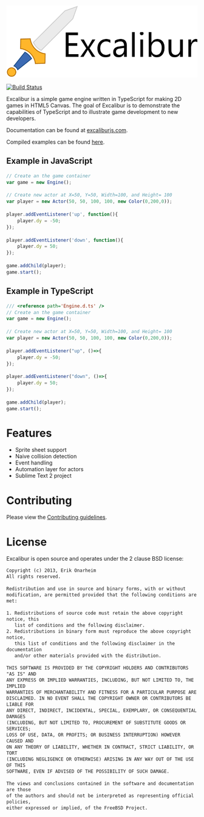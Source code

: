 ![Logo](/assets/excalibur-title-dark.png?raw=true)

[![Build Status](https://travis-ci.org/excaliburjs/Excalibur.png?branch=master)](https://travis-ci.org/excaliburjs/Excalibur)

Excalibur is a simple game engine written in TypeScript for making 2D games in HTML5 Canvas. The goal of Excalibur is  to demonstrate the capabilities of TypeScript and to illustrate game development to new developers.

Documentation can be found at [excaliburjs.com](http://excaliburjs.com).

Compiled examples can be found [here](http://excaliburjs.com/gallery/home/).

## Example in JavaScript

```js
// Create an the game container
var game = new Engine();

// Create new actor at X=50, Y=50, Width=100, and Height= 100
var player = new Actor(50, 50, 100, 100, new Color(0,200,0));

player.addEventListener('up', function(){
	player.dy = -50;
});

player.addEventListener('down', function(){
	player.dy = 50;
});

game.addChild(player);
game.start();

```

## Example in TypeScript

```js
/// <reference path='Engine.d.ts' />
// Create an the game container
var game = new Engine();

// Create new actor at X=50, Y=50, Width=100, and Height= 100
var player = new Actor(50, 50, 100, 100, new Color(0,200,0));

player.addEventListener("up", ()=>{
	player.dy = -50;
});

player.addEventListener("down", ()=>{
	player.dy = 50;
});

game.addChild(player);
game.start();

```

# Features

* Sprite sheet support
* Naive collision detection
* Event handling
* Automation layer for actors
* Sublime Text 2 project

# Contributing

Please view the [Contributing guidelines](CONTRIBUTING.md).


# License

Excalibur is open source and operates under the 2 clause BSD license:

	Copyright (c) 2013, Erik Onarheim
	All rights reserved.
	
	Redistribution and use in source and binary forms, with or without
	modification, are permitted provided that the following conditions are met: 
	
	1. Redistributions of source code must retain the above copyright notice, this
	   list of conditions and the following disclaimer. 
	2. Redistributions in binary form must reproduce the above copyright notice,
	   this list of conditions and the following disclaimer in the documentation
	   and/or other materials provided with the distribution. 
	
	THIS SOFTWARE IS PROVIDED BY THE COPYRIGHT HOLDERS AND CONTRIBUTORS "AS IS" AND
	ANY EXPRESS OR IMPLIED WARRANTIES, INCLUDING, BUT NOT LIMITED TO, THE IMPLIED
	WARRANTIES OF MERCHANTABILITY AND FITNESS FOR A PARTICULAR PURPOSE ARE
	DISCLAIMED. IN NO EVENT SHALL THE COPYRIGHT OWNER OR CONTRIBUTORS BE LIABLE FOR
	ANY DIRECT, INDIRECT, INCIDENTAL, SPECIAL, EXEMPLARY, OR CONSEQUENTIAL DAMAGES
	(INCLUDING, BUT NOT LIMITED TO, PROCUREMENT OF SUBSTITUTE GOODS OR SERVICES;
	LOSS OF USE, DATA, OR PROFITS; OR BUSINESS INTERRUPTION) HOWEVER CAUSED AND
	ON ANY THEORY OF LIABILITY, WHETHER IN CONTRACT, STRICT LIABILITY, OR TORT
	(INCLUDING NEGLIGENCE OR OTHERWISE) ARISING IN ANY WAY OUT OF THE USE OF THIS
	SOFTWARE, EVEN IF ADVISED OF THE POSSIBILITY OF SUCH DAMAGE.
	
	The views and conclusions contained in the software and documentation are those
	of the authors and should not be interpreted as representing official policies, 
	either expressed or implied, of the FreeBSD Project.
